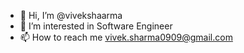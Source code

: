 - 👋 Hi, I’m @vivekshaarma
- 👀 I’m interested in Software Engineer
- 📫 How to reach me vivek.sharma0909@gmail.com

<!---
vivekshaarma/vivekshaarma is a ✨ unique ✨ repository because its `README.md` (this file) appears on your GitHub profile.
You can click the Preview link to take a look at your changes.
--->
